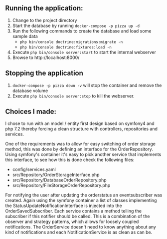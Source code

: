 ## Running the application:

1. Change to the project directory
2. Start the database by running `docker-compose -p pizza up -d`
3. Run the following commands to create the database and load some sample data
    - `php bin/console doctrine:migrations:migrate -n`
    - `php bin/console doctrine:fixtures:load -n`
3. Execute `php bin/console server:start` to start the internal webserver
4. Browse to http://localhost:8000/ 


## Stopping the application
1. `docker-compose -p pizza down -v` will stop the container and remove the database volume
2. Execute `php bin/console server:stop` to kill the webserver.

## Choices I made:
I chose to run with an model / entity first design based on symfony4 and php 7.2 thereby forcing a clean structure with
controllers, repositories and services.

One of the requirements was to allow for easy switching of order storage method, this was done by defining an interface 
for the OrderRepository. Using symfony's container it's easy to pick another service that implements this interface, 
to see how this is done check the following files:
- config/services.yaml
- src/Repository/OrderStorageInterface.php
- src/Repository/DatabaseOrderRepository.php
- src/Repository/FileStorageOrderRepository.php


For notifying the user after updating the orderstatus an eventsubscriber was created. Again using the symfony container 
a list of classes implementing the StatusUpdateNotificationInterface is injected into the OrderSavedSubscriber. Each 
service contains a method telling the subscriber if this notifier should be called. 
This is a combination of the observer and strategy patterns, which allows for loosely coupled notifications. 
The OrderService doesn't need to know anything about any kind of notifications and each NotificationService is as 
clean as can be.